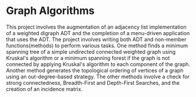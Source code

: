 # Graph Algorithms
This project involves the augmentation of an adjacency list implementation of a weighted digraph ADT and the completion of a menu-driven application that uses the ADT. The project involves writing both ADT and non-member functions(methods) to perform various tasks. One method finds a minimum spanning tree of a simple undirected connected weighted graph using Kruskal's algorithm or a minimum spanning forest if the graph is not connected by applying Kruskal's algorithm to each component of the graph. Another method generates the topological ordering of vertices of a graph using an out-degree-based strategy. The other methods involve a check for strong connectedness, Breadth-First and Depth-First Searches, and the creation of an incidence matrix.

